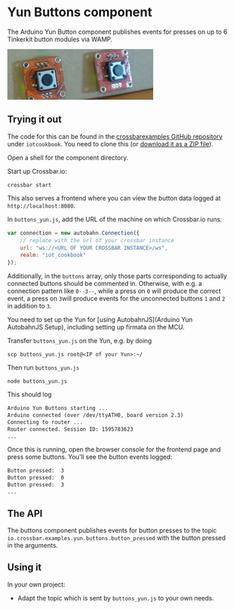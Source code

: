 # Yun Buttons component

The Arduino Yun Button component publishes events for presses on up to 6 Tinkerkit button modules via WAMP.

![Arduino Yun with buttons](/static/img/iotcookbook/buttons_arduino_yun.jpg)

## Trying it out

The code for this can be found in the [crossbarexamples GitHub repository](https://github.com/crossbario/crossbarexamples) under `iotcookbook`. You need to clone this (or [download it as a ZIP file](https://github.com/crossbario/crossbarexamples/archive/master.zip)).

Open a shell for the component directory.

Start up Crossbar.io:

    crossbar start

This also serves a frontend where you can view the button data logged at `http://localhost:8080`.

In `buttons_yun.js`, add the URL of the machine on which Crossbar.io runs:

```javascript
var connection = new autobahn.Connection({
    // replace with the url of your crossbar instance
    url: "ws://<URL OF YOUR CROSSBAR INSTANCE>/ws",
    realm: "iot_cookbook"
});
```

Additionally, in the `buttons` array, only those parts corresponding to actually connected buttons should be commented in. Otherwise, with e.g. a connection pattern like `0--3--`, while a press on `0` will produce the correct event, a press on `3`will produce events for the unconnected buttons `1` and `2` in addition to `3`.

You need to set up the Yun for [using AutobahnJS](Arduino Yun AutobahnJS Setup), including setting up firmata on the MCU.

Transfer `buttons_yun.js` on the Yun, e.g. by doing

    scp buttons_yun.js root@<IP of your Yun>:~/

Then run `buttons_yun.js`

    node buttons_yun.js

This should log

```console
Arduino Yun Buttons starting ...
Arduino connected (over /dev/ttyATH0, board version 2.3)
Connecting to router ...
Router connected. Session ID: 1595783623
...
```

Once this is running, open the browser console for the frontend page and press some buttons. You'll see the button events logged:

```console
Button pressed:  3
Button pressed:  0
Button pressed:  3
...
```

## The API

The buttons component publishes events for button presses to the topic `io.crossbar.examples.yun.buttons.button_pressed` with the button pressed in the arguments.

## Using it

In your own project:

* Adapt the topic which is sent by `buttons_yun.js` to your own needs.
